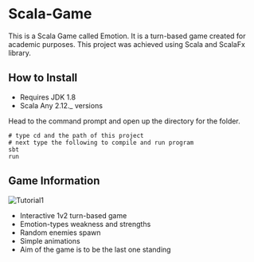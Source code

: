# Scala-Game
This is a Scala Game called Emotion. It is a turn-based game created for academic purposes. This project was achieved using Scala and ScalaFx library.

## How to Install
* Requires JDK 1.8
* Scala Any 2.12._ versions

Head to the command prompt and open up the directory for the folder.
```
# type cd and the path of this project
# next type the following to compile and run program
sbt
run
```

## Game Information
![Tutorial1](https://github.com/anndreaw/Scala-Game/assets/135113928/5de28d86-0083-46a0-9c34-fe0529b173d8)
* Interactive 1v2 turn-based game
* Emotion-types weakness and strengths
* Random enemies spawn
* Simple animations
* Aim of the game is to be the last one standing
